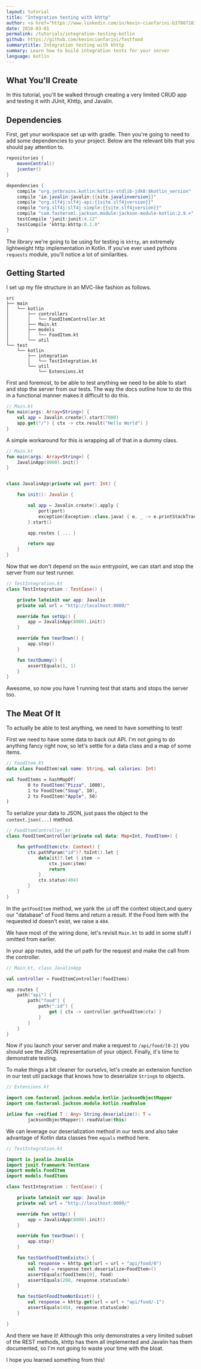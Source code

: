 ```yaml
---
layout: tutorial
title: "Integration testing with khttp"
author: <a href="https://www.linkedin.com/in/kevin-cianfarini-b37807101/" target="_blank">Kevin Cianfarini</a>
date: 2018-03-01
permalink: /tutorials/integration-testing-kotlin
github: https://github.com/kevincianfarini/fastfood
summarytitle: Integration testing with khttp
summary: Learn how to build integration tests for your server
language: kotlin
---
```


## What You'll Create
In this tutorial, you'll be walked through creating a very limited CRUD app and testing it with JUnit, Khttp, and Javalin. 


## Dependencies 
First, get your workspace set up with gradle. Then you're going to need to add some dependencies to your project. Below are the relevant bits that you should pay attention to. 

```java
repositories {
    mavenCentral()
    jcenter()
}

dependencies {
    compile "org.jetbrains.kotlin:kotlin-stdlib-jdk8:$kotlin_version"
    compile 'io.javalin:javalin:{{site.javalinversion}}'
    compile "org.slf4j:slf4j-api:{{site.slf4jversion}}"
    compile "org.slf4j:slf4j-simple:{{site.slf4jversion}}"
    compile "com.fasterxml.jackson.module:jackson-module-kotlin:2.9.+"
    testCompile 'junit:junit:4.12'
    testCompile 'khttp:khttp:0.1.0'
}
```

The library we're going to be using for testing is `khttp`, an extremely lightweight http implementation in Kotlin. If you've ever used pythons `requests` module, you'll notice a lot of similarities. 

## Getting Started

I set up my file structure in an MVC-like fashion as follows. 

```
src
├── main
│   └── kotlin
│       ├── controllers
│       │   └── FoodItemController.kt
│       ├── Main.kt
│       ├── models
│       │   └── FoodItem.kt
│       └── util
└── test
    └── kotlin
        ├── integration
        │   └── TestIntegration.kt
        └── util
            └── Extensions.kt
```


First and foremost, to be able to test anything we need to be able to start and stop the server from our tests. 
The way the docs outline how to do this in a functional manner makes it difficult to do this.

```kotlin
// Main.kt
fun main(args: Array<String>) {
    val app = Javalin.create().start(7000)
    app.get("/") { ctx -> ctx.result("Hello World") }
}
```
A simple workaround for this is wrapping all of that in a dummy class. 

```kotlin
// Main.kt
fun main(args: Array<String>) {
    JavalinApp(8000).init()
}


class JavalinApp(private val port: Int) {

    fun init(): Javalin {

        val app = Javalin.create().apply {
            port(port)
            exception(Exception::class.java) { e, _ -> e.printStackTrace() }
        }.start()

        app.routes { ... }

        return app
    }
}
```

Now that we don't depend on the `main` entrypoint, we can start and stop the server from our test runner. 

```kotlin
// TestIntegration.kt
class TestIntegration : TestCase() {

    private lateinit var app: Javalin
    private val url = "http://localhost:8000/"

    override fun setUp() {
        app = JavalinApp(8000).init()
    }

    override fun tearDown() {
        app.stop()
    }

    fun testDummy() {
        assertEquals(1, 1)
    }
}
```

Awesome, so now you have 1 running test that starts and stops the server too. 

## The Meat Of It

To actually be able to test anything, we need to have something to test!

First we need to have some data to back out API. I'm not going to do anything fancy right now, so let's settle for a data class and a map of some items. 

```kotlin
// FoodItem.kt
data class FoodItem(val name: String, val calories: Int)

val foodItems = hashMapOf(
        0 to FoodItem("Pizza", 1000),
        1 to FoodItem("Soup", 10),
        2 to FoodItem("Apple", 50)
)
```

To serialize your data to JSON, just pass the object to the `context.json(...)` method.

```kotlin
// FoodItemController.kt
class FoodItemController(private val data: Map<Int, FoodItem>) {

    fun getFoodItem(ctx: Context) {
        ctx.pathParam("id")?.toInt().let {
            data[it]?.let { item ->
                ctx.json(item)
                return
            }
            ctx.status(404)
        }
    }
}
```

In the `getFoodItem` method, we yank the `id` off the context object,and query our "database" of Food Items and return a result. If the Food Item with the requested id doesn't exist, we raise a `404`. 

We have most of the wiring done, let's revisit `Main.kt` to add in some stuff I omitted from earlier. 

In your app routes, add the url path for the request and make the call from the controller. 

```kotlin
// Main.kt, class JavalinApp

val controller = FoodItemController(foodItems)

app.routes {
    path("api") {
        path("food") {
            path(":id") {
                get { ctx -> controller.getFoodItem(ctx) }
            }
        }
    }
}
```

Now if you launch your server and make a request to `/api/food/[0-2]` you should see the JSON representation of your object. Finally, it's time to demonstrate testing. 


To make things a bit cleaner for ourselvs, let's create an extension function in our test util package that knows how to deserialize `String`s to objects. 

```kotlin
// Extensions.kt

import com.fasterxml.jackson.module.kotlin.jacksonObjectMapper
import com.fasterxml.jackson.module.kotlin.readValue

inline fun <reified T : Any> String.deserialize(): T =
        jacksonObjectMapper().readValue(this)
```


We can leverage our deserialization method in our tests and also take advantage of Kotlin data classes free `equals` method here. 

```kotlin
// TestIntegration.kt

import io.javalin.Javalin
import junit.framework.TestCase
import models.FoodItem
import models.foodItems

class TestIntegration : TestCase() {

    private lateinit var app: Javalin
    private val url = "http://localhost:8000/"

    override fun setUp() {
        app = JavalinApp(8000).init()
    }

    override fun tearDown() {
        app.stop()
    }

    fun testGetFoodItemExists() {
        val response = khttp.get(url = url + "api/food/0")
        val food = response.text.deserialize<FoodItem>()
        assertEquals(foodItems[0], food)
        assertEquals(200, response.statusCode)
    }

    fun testGetFoodItemNotExist() {
        val response = khttp.get(url = url + "api/food/-1")
        assertEquals(404, response.statusCode)
    }

}
```

And there we have it! Although this only demonstrates a very limited subset of the REST methods, khttp has them all implemented and Javalin has them documented, so I'm not going to waste your time with the bloat.

I hope you learned something from this!

